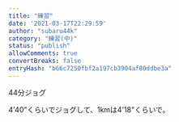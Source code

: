 ```yaml
---
title: "練習"
date: '2021-03-17T22:29:59'
author: "subaru44k"
category: "練習(中)"
status: "publish"
allowComments: true
convertBreaks: false
entryHash: "b66c7250fbf2a197cb3904af80ddbe3a"
---
```

44分ジョグ

4'40"くらいでジョグして、1kmは4'18"くらいで。
